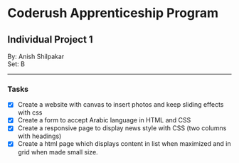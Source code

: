 # Coderush Apprenticeship Program
## Individual Project 1

By: Anish Shilpakar  
Set: B

<hr>

### Tasks 
- [X] Create a website with canvas to insert photos and keep sliding effects with css
- [X] Create a form to accept Arabic language in HTML and CSS
- [X] Create a responsive page to display news style with CSS (two columns with headings)
- [X] Create a html page which displays content in list when maximized and in grid when made small size.